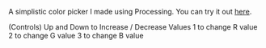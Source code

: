 A simplistic color picker I made using Processing. You can try it out [here](https://openprocessing.org/sketch/1105742).

(Controls)
Up and Down to Increase / Decrease Values
1 to change R value
2 to change G value
3 to change B value
